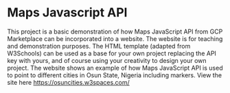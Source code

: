 # Maps Javascript API
This project is a basic demonstration of how Maps JavaScript API from GCP Marketplace can be incorporated into a website. 
The website is for teaching and demonstration purposes. The HTML template (adapted from W3Schools) can be used as a base for your own project replacing the API key with yours, and of course using your creativity to design your own project.
The website shows an example of how Maps JavaScript API is used to point to different cities in Osun State, Nigeria including markers. View the site here https://osuncities.w3spaces.com/
